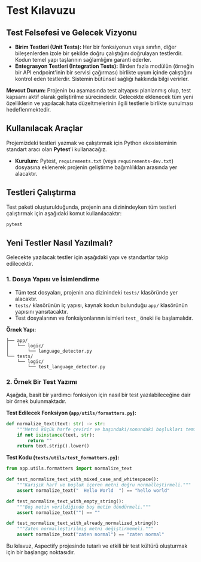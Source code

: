 # Test Kılavuzu

## Test Felsefesi ve Gelecek Vizyonu

-   **Birim Testleri (Unit Tests):** Her bir fonksiyonun veya sınıfın, diğer bileşenlerden izole bir şekilde doğru çalıştığını doğrulayan testlerdir. Kodun temel yapı taşlarının sağlamlığını garanti ederler.
-   **Entegrasyon Testleri (Integration Tests):** Birden fazla modülün (örneğin bir API endpoint'inin bir servisi çağırması) birlikte uyum içinde çalıştığını kontrol eden testlerdir. Sistemin bütünsel sağlığı hakkında bilgi verirler.

**Mevcut Durum:** Projenin bu aşamasında test altyapısı planlanmış olup, test kapsamı aktif olarak geliştirilme sürecindedir. Gelecekte eklenecek tüm yeni özelliklerin ve yapılacak hata düzeltmelerinin ilgili testlerle birlikte sunulması hedeflenmektedir.

## Kullanılacak Araçlar

Projemizdeki testleri yazmak ve çalıştırmak için Python ekosisteminin standart aracı olan **Pytest**'i kullanacağız.

-   **Kurulum:** Pytest, `requirements.txt` (veya `requirements-dev.txt`) dosyasına eklenerek projenin geliştirme bağımlılıkları arasında yer alacaktır.

## Testleri Çalıştırma

Test paketi oluşturulduğunda, projenin ana dizinindeyken tüm testleri çalıştırmak için aşağıdaki komut kullanılacaktır:

```bash
pytest
```

## Yeni Testler Nasıl Yazılmalı?

Gelecekte yazılacak testler için aşağıdaki yapı ve standartlar takip edilecektir.

### 1. Dosya Yapısı ve İsimlendirme

-   Tüm test dosyaları, projenin ana dizinindeki `tests/` klasöründe yer alacaktır.
-   `tests/` klasörünün iç yapısı, kaynak kodun bulunduğu `app/` klasörünün yapısını yansıtacaktır.
-   Test dosyalarının ve fonksiyonlarının isimleri `test_` öneki ile başlamalıdır.

**Örnek Yapı:**

```
├── app/
│   └── logic/
│       └── language_detector.py
└── tests/
    └── logic/
        └── test_language_detector.py
```

### 2. Örnek Bir Test Yazımı

Aşağıda, basit bir yardımcı fonksiyon için nasıl bir test yazılabileceğine dair bir örnek bulunmaktadır.

**Test Edilecek Fonksiyon (`app/utils/formatters.py`):**

```python
def normalize_text(text: str) -> str:
    """Metni küçük harfe çevirir ve başındaki/sonundaki boşlukları temizler."""
    if not isinstance(text, str):
        return ""
    return text.strip().lower()
```

**Test Kodu (`tests/utils/test_formatters.py`):**

```python
from app.utils.formatters import normalize_text

def test_normalize_text_with_mixed_case_and_whitespace():
    """Karışık harf ve boşluk içeren metni doğru normalleştirmeli."""
    assert normalize_text("  Hello World  ") == "hello world"

def test_normalize_text_with_empty_string():
    """Boş metin verildiğinde boş metin döndürmeli."""
    assert normalize_text("") == ""

def test_normalize_text_with_already_normalized_string():
    """Zaten normalleştirilmiş metni değiştirmemeli."""
    assert normalize_text("zaten normal") == "zaten normal"
```

Bu kılavuz, Aspectify projesinde tutarlı ve etkili bir test kültürü oluşturmak için bir başlangıç noktasıdır.